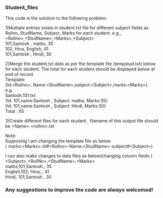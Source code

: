 ### Student_files

This code is the solution to the following problem:

1)Multiple entries exists in student.txt file for different subject fields as Rollno, StudName, Subject, Marks for each student.
e.g.,  
\<Rollno\>,\<StudName\>,\<Marks\>,\<Subject\>  
101,Santosh , maths, 35  
102, Hina, English, 41  
101,Santosh , Hindi, 30 

2)Merge the student.txt data as per the template file (tempstud.txt) below for each student. The total for each student should be displayed below at end of record.  
Template:  
{Id:\<Rollno\>, Name:\<StudName\>,subject:\<Subject\>,marks:\<Marks\>}  
e.g.  
Santosh.101.txt  
{Id: 101,name:Santosh , Subject: maths, Marks:35}  
{Id: 101,name:Santosh , Subject: Hindi, Marks:30}  
Total : 65
  
3)Create different files for each student , filename of this output file should be \<Name\>.\<rollno\>.txt
  
Note:  
Supposing I am changing the template file as below  
{ marks:\<Marks\>-Id#\<Rollno\>-Name:\<StudName\>-subject#\<Subject\>}  

I can also make changes to data files as below(changing column fields )  
\<Subject\>,\<RollNo\>,\<StudName\>,\<Marks\>  
maths,101,Santosh , 35  
English,102, Hina, , 41  
Hindi, 101,Santosh , 30  

### Any suggestions to improve the code are always welcomed!
